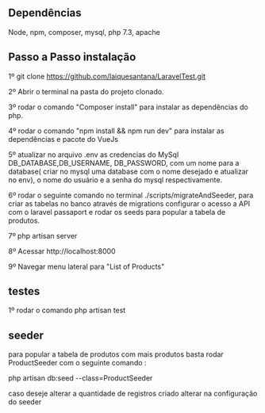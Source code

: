 ## Dependências 
Node, npm, composer, mysql, php 7.3, apache


## Passo a Passo instalação 

1º git clone  https://github.com/laiquesantana/LaravelTest.git  

2º Abrir o terminal na pasta do projeto clonado.

3º rodar o comando "Composer install" para instalar as dependências do php.

4º rodar o comando "npm install && npm run dev" para instalar as dependências e pacote do VueJs

5º atualizar no arquivo .env as credencias do MySql DB_DATABASE,DB_USERNAME, DB_PASSWORD, com um nome para a database( criar no mysql uma database com o nome desejado e atualizar no env), o nome do usuário e a senha do mysql respectivamente.

6º rodar o seguinte comando  no terminal ./scripts/migrateAndSeeder, para criar as tabelas no banco através de migrations configurar o acesso 
a API com o laravel passaport e rodar os seeds para popular a tabela de produtos.

7º php artisan server

8º Acessar http://localhost:8000

9º Navegar menu lateral para "List of Products"


## testes

1º rodar o comando php artisan test 


## seeder
para popular a tabela de produtos com mais produtos basta rodar ProductSeeder com o seguinte comando :

php artisan db:seed --class=ProductSeeder

caso deseje alterar a quantidade de registros criado alterar na configuração do seeder
